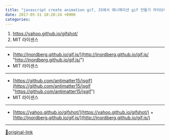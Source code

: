 ```yaml
---
title: "javascript create animation gif, JS에서 애니메이션 gif 만들기 라이브러리"
date: 2017-05-31 10:20:24 +0900
categories: 
---
```

  

1. https://yahoo.github.io/gifshot/
2. MIT 라이센스

- - - - - -

- [http://jnordberg.github.io/gif.js/](http://jnordberg.github.io/gif.js/ "http://jnordberg.github.io/gif.js/")
- MIT 라이센스

  
- - - - - -

- [https://github.com/antimatter15/jsgif](https://github.com/antimatter15/jsgif "https://github.com/antimatter15/jsgif")
- MIT 라이센스





***
+ [https://yahoo.github.io/gifshot/](https://yahoo.github.io/gifshot/)  + [http://jnordberg.github.io/gif.js/](http://jnordberg.github.io/gif.js/)


***
[🔗original-link](http://www.mins01.com/mh/tech/read/1085)